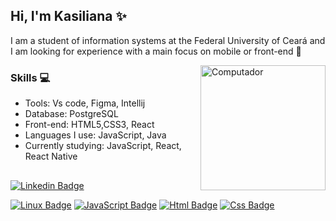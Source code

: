 ## Hi, I'm Kasiliana :sparkles:

I am a student of information systems at the Federal University of Ceará and I am looking for experience with a main focus on mobile or front-end :book: 

  <!--<img align="right" width="300" src="https://i2.wp.com/allhtaccess.info/wp-content/uploads/2018/03/programming.gif?fit=1281%2C716&ssl=1" /> -->
  
  <!--<img src="https://raw.githubusercontent.com/MicaelliMedeiros/micaellimedeiros/master/image/computer-illustration.png" min-width="400px" max-width="400px" width="400px" align="right" alt="Computador">-->

  <img src="https://raw.githubusercontent.com/MicaelliMedeiros/micaellimedeiros/master/image/computer-illustration.png" min-width="200px" max-width="200px" width="200px" align="right" alt="Computador">


### Skills :computer: 

  * Tools: Vs code, Figma, Intellij
  * Database: PostgreSQL 
  * Front-end: HTML5,CSS3, React
  * Languages I use: JavaScript, Java 
  * Currently studying: JavaScript, React, React Native



##
 [![Linkedin Badge](https://img.shields.io/badge/LinkedIn-0077B5?style=for-the-badge&logo=linkedin&logoColor=white&link=https://www.linkedin.com/in/kasiliana-oliveira/)](https://www.linkedin.com/in/kasiliana-oliveira/)
 
 [![Linux Badge](https://img.shields.io/badge/Linux-FCC624?style=for-the-badge&logo=linux&logoColor=black&link=https://github.com/kasilianaoliveira)](https://github.com/kasilianaoliveira)
 [![JavaScript Badge](https://img.shields.io/badge/JavaScript-F7DF1E?style=for-the-badge&logo=javascript&logoColor=black&link=https://github.com/kasilianaoliveira)](https://github.com/kasilianaoliveira)
 [![Html Badge](https://img.shields.io/badge/HTML5-E34F26?style=for-the-badge&logo=html5&logoColor=white&link=https://github.com/kasilianaoliveira)](https://github.com/kasilianaoliveira)
 [![Css Badge](https://img.shields.io/badge/CSS3-1572B6?style=for-the-badge&logo=css3&logoColor=white&link=https://github.com/kasilianaoliveira)](https://github.com/kasilianaoliveira)
 
 <!--![GitHub Stats](https://github-readme-stats.vercel.app/api?username=kasilianaoliveira&show_icons=true) -->
 <!--[![kasilianaoliveira](https://github-readme-stats.vercel.app/api/top-langs/?username=kasilianaoliveira&hide=html&layout=compact&theme=radical)](https://github.com/kasilianaoliveira/)
-->

 
<!--[![Gmail Badge](https://img.shields.io/badge/Gmail-D14836?style=for-the-badge&logo=gmail&logoColor=white&link=https://mail.google.com/mail/u/0/#inbox)](https://mail.google.com/mail/u/0/#inbox)
-->
